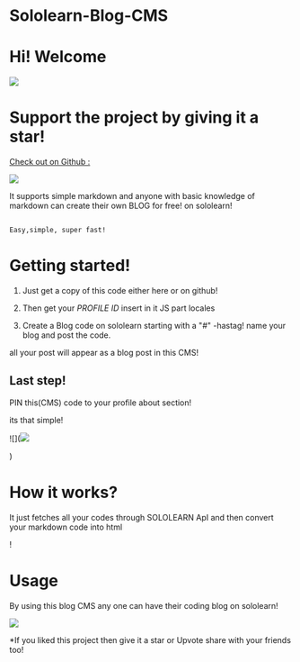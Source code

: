# Sololearn-Blog-CMS
# Hi! Welcome 

![](https://raw.githubusercontent.com/abhiprojectz/CSS-Generator/master/assets/unnamed%20(2).gif)

# Support the project by giving it a star!

[Check out on Github : ](https://github.com/abhiprojectz/Sololearn-Blog-CMS)

![](https://uploads-ssl.webflow.com/5a9e6c4d3dd0520001f5b761/5e8501fb8845b86ea920886a_tech_leads.png)

It supports simple markdown and anyone with basic knowledge of markdown can create their own BLOG for free! on sololearn!

```

Easy,simple, super fast!

```

# Getting started!

1. Just get a copy of this code either here or on github!

2. Then get your *PROFILE ID* insert in it JS part locales

3. Create a Blog code on sololearn starting with a "#" -hastag! name your blog and post the code.

all your post will appear as a blog post in this CMS!

## Last step!

PIN this(CMS) code to your profile about section!

its that simple!

![](![](https://raw.githubusercontent.com/abhiprojectz/CSS-Generator/master/assets/unnamed%20(3).gif)

)

# How it works?

It just fetches all your codes through SOLOLEARN ApI and then convert your markdown code into html 

!

# Usage

By using this blog CMS any one can have their coding blog on sololearn! 

![](https://uploads-ssl.webflow.com/5a9e6c4d3dd0520001f5b761/5e8501fb8845b86ea920886a_tech_leads.png)

*If you liked this project then give it a star or Upvote share with your friends too!

